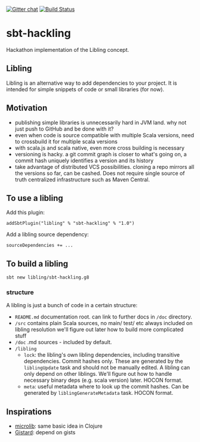 [![Gitter chat](https://badges.gitter.im/libling.svg)](https://gitter.im/libling/Lobby)
[![Build Status](https://travis-ci.org/libling/sbt-hackling.svg?branch=master)](https://travis-ci.org/libling/sbt-hackling)

# sbt-hackling

Hackathon implementation of the Libling concept.

## Libling

Libling is an alternative way to add dependencies to your project. It is intended for simple snippets of code or small libraries (for now).

## Motivation

* publishing simple libraries is unnecessarily hard in JVM land. why not just push to GitHub and be done with it?
* even when code is source compatible with multiple Scala versions, need to crossbuild it for multiple scala versions
* with scala.js and scala native, even more cross building is necessary
* versioning is hacky. a git commit graph is closer to what's going on, a commit hash uniquely identifies a version and its history
* take advantage of distributed VCS possibilities. cloning a repo mirrors all the versions so far, can be cashed. Does not require single source of truth centralized infrastructure such as Maven Central.

## To use a libling

Add this plugin:

    addSbtPlugin("libling" % "sbt-hackling" % "1.0")

Add a libling source dependency:
       
    sourceDependencies += ...
    
## To build a libling

    sbt new libling/sbt-hackling.g8
    
### structure

A libling is just a bunch of code in a certain structure:

* `README.md` documentation root. can link to further docs in `/doc` directory.
* `/src`
    contains plain Scala sources, no main/ test/ etc
    always included on libling resolution
    we'll figure out later how to build more complicated stuff
* `/doc`
    .md sources - included by default.
* `/libling`
    * `lock`: the libling's own libling dependencies, including transitive dependencies.
    Commit hashes only. These are generated by the `liblingUpdate` task and should not be manually edited.
    A libling can only depend on other liblings. We'll figure out how to handle necessary binary deps (e.g. scala version) later. HOCON format.
    * `meta`: useful metadata where to look up the commit hashes. Can be generated by `liblingGenerateMetadata` task. HOCON format.

    
    
## Inspirations

* [microlib](https://github.com/jessitron/microlib): same basic idea in Clojure
* [Gistard](https://gist.github.com/viktorklang/a09aad920c1a4072cfe6): depend on gists
